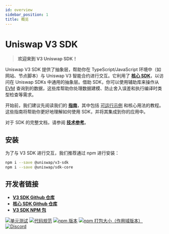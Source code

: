 ```yaml
---
id: overview
sidebar_position: 1
title: 概览
---
```


# Uniswap V3 SDK

> **欢迎来到 V3 Uniswap SDK！**

Uniswap V3 SDK 提供了抽象层，帮助你在 TypeScript/JavaScript 环境中（如网站、节点脚本）与 Uniswap V3 智能合约进行交互。它利用了 [**核心 SDK**](../core/overview.md)，以访问在 Uniswap SDKs 中通用的抽象层。借助 SDK，你可以使用辅助库来操作从 [EVM](https://ethereum.org/en/developers/docs/evm/) 查询到的数据，这些库帮助你处理数据建模、防止舍入误差和执行编译时类型检查等需求。

开始前，我们建议先阅读我们的 [**指南**](./guides/01-background.md)，其中包括 [可运行示例](https://github.com/Uniswap/examples/tree/main/v3-sdk) 和核心用法的教程。这些指南将帮助你更好地理解如何使用 SDK，并将其集成到你的应用中。

对于 SDK 的完整文档，请参阅 [**技术参考**](./reference/overview.md)。

## 安装

为了与 V3 SDK 进行交互，我们推荐通过 npm 进行安装：

```bash
npm i --save @uniswap/v3-sdk
npm i --save @uniswap/sdk-core
```

## 开发者链接

- [**V3 SDK Github 仓库**](https://github.com/Uniswap/v3-sdk)
- [**核心 SDK Github 仓库**](https://github.com/Uniswap/sdk-core)
- [**V3 SDK NPM 包**](https://www.npmjs.com/package/@uniswap/v3-sdk)

[![单元测试](https://github.com/Uniswap/uniswap-v3-sdk/workflows/Unit%20Tests/badge.svg)](https://github.com/Uniswap/uniswap-v3-sdk/actions?query=workflow%3A%22Unit+Tests%22)
[![代码规范](https://github.com/Uniswap/uniswap-v3-sdk/workflows/Lint/badge.svg)](https://github.com/Uniswap/uniswap-v3-sdk/actions?query=workflow%3ALint)
[![npm 版本](https://img.shields.io/npm/v/@uniswap/v3-sdk/latest.svg)](https://www.npmjs.com/package/@uniswap/v3-sdk/v/latest)
[![npm 打包大小（作用域版本）](https://img.shields.io/bundlephobia/minzip/@uniswap/v3-sdk/latest.svg)](https://bundlephobia.com/result?p=@uniswap/v3-sdk@latest)
[![Discord](https://img.shields.io/badge/discord-join%20chat-blue.svg)](https://discord.com/channels/597638925346930701/607978109089611786)